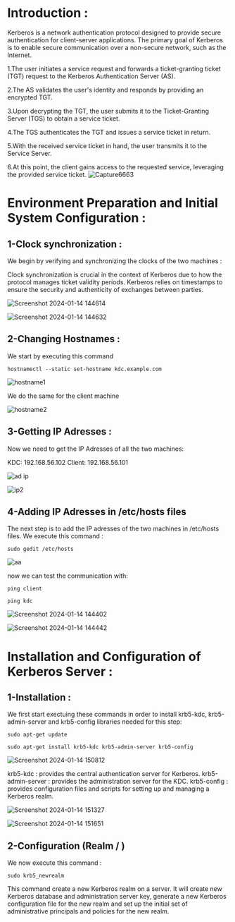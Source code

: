 # Introduction : 
Kerberos is a network authentication protocol designed to provide secure authentication for client-server applications. The primary goal of Kerberos is to enable secure communication over a non-secure network, such as the Internet.

1.The user initiates a service request and forwards a ticket-granting ticket (TGT) request to the Kerberos Authentication Server (AS).

2.The AS validates the user's identity and responds by providing an encrypted TGT.

3.Upon decrypting the TGT, the user submits it to the Ticket-Granting Server (TGS) to obtain a service ticket.

4.The TGS authenticates the TGT and issues a service ticket in return.

5.With the received service ticket in hand, the user transmits it to the Service Server.

6.At this point, the client gains access to the requested service, leveraging the provided service ticket.
![Capture6663](https://github.com/Nourbh17/kerberos2/assets/92574404/92db684c-8bf1-4036-b4ae-996d96623549)




# Environment Preparation and Initial System Configuration :
## 1-Clock synchronization : 
We begin by verifying and synchronizing the clocks of the two machines : 

Clock synchronization is crucial in the context of Kerberos due to how the protocol manages ticket validity periods. Kerberos relies on timestamps to ensure the security and authenticity of exchanges between parties.

![Screenshot 2024-01-14 144614](https://github.com/Nourbh17/kerberos2/assets/92574404/7b35013d-860f-452f-aa41-9cf4c448e348)

![Screenshot 2024-01-14 144632](https://github.com/Nourbh17/kerberos2/assets/92574404/3fbde299-f6e7-4c8f-9cad-bfd30abbf7bf)

## 2-Changing Hostnames : 
We start by executing this command

`hostnamectl --static set-hostname kdc.example.com`

![hostname1](https://github.com/Nourbh17/kerberos2/assets/92574404/06d45841-cc56-4b3e-a3aa-3b6389471dc7)

We do the same for the client machine

![hostname2](https://github.com/Nourbh17/kerberos2/assets/92574404/c1d6b310-053c-485b-80ab-c66dfb79cc66)

## 3-Getting IP Adresses :
Now we need to get the IP Adresses of all the two machines: 

KDC: 192.168.56.102
Client: 192.168.56.101

![ad ip](https://github.com/Nourbh17/kerberos2/assets/92574404/46791893-d9c1-41c0-a98e-fb0796bc54f6)

![ip2](https://github.com/Nourbh17/kerberos2/assets/92574404/ae6c68e1-6d12-4752-a115-54d8e2c4a791)


## 4-Adding IP Adresses in /etc/hosts files

The next step is to add the IP adresses of the two machines in /etc/hosts files. We execute this command :

`sudo gedit /etc/hosts`


![aa](https://github.com/Nourbh17/kerberos2/assets/92574404/da67517c-7939-4a73-983c-a2ed4def43e5)


now we can test the communication with:

`ping client` 

`ping kdc`

![Screenshot 2024-01-14 144402](https://github.com/Nourbh17/kerberos2/assets/92574404/746ace56-5fbf-4652-9ab3-9e9b7b006d05)

![Screenshot 2024-01-14 144442](https://github.com/Nourbh17/kerberos2/assets/92574404/6d319a83-998d-42eb-b2ee-5ff49d303bdb)




# Installation and Configuration of Kerberos Server :

## 1-Installation :

 We first start exectuing these commands in order to install krb5-kdc, krb5-admin-server and krb5-config libraries needed for this step:

`sudo apt-get update`

`sudo apt-get install krb5-kdc krb5-admin-server krb5-config`

![Screenshot 2024-01-14 150812](https://github.com/Nourbh17/kerberos2/assets/92574404/fe4d17a4-2561-4737-a224-36d83e38b68d)

krb5-kdc : provides the central authentication server for Kerberos.
krb5-admin-server : provides the administration server for the KDC.
krb5-config : provides configuration files and scripts for setting up and managing a Kerberos realm.

![Screenshot 2024-01-14 151327](https://github.com/Nourbh17/kerberos2/assets/92574404/2e20fb00-afe9-452c-849c-18558b4a3a58)

![Screenshot 2024-01-14 151651](https://github.com/Nourbh17/kerberos2/assets/92574404/2c0c17fb-0cc7-46eb-9d9b-d1cb6c3009ad)


## 2-Configuration (Realm / )
We now execute this command :

`sudo krb5_newrealm`

This command create a new Kerberos realm on a server. It will create new Kerberos database and administration server key, generate a new Kerberos configuration file for the new realm and set up the initial set of administrative principals and policies for the new realm.


